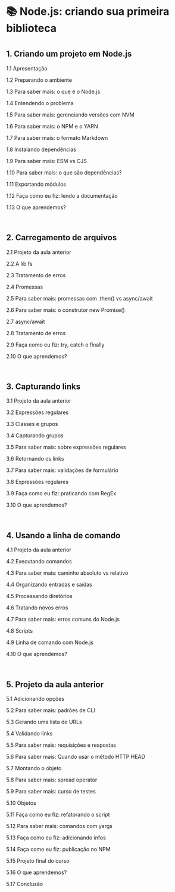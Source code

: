 <h1>📚 Node.js: criando sua primeira biblioteca<h1>

<h2>1. Criando um projeto em Node.js </h2>
<p>1.1 Apresentação</p>
<p>1.2 Preparando o ambiente</p>
<p>1.3 Para saber mais: o que é o Node.js</p>
<p>1.4 Entendendo o problema</p>
<p>1.5 Para saber mais: gerenciando versões com NVM</p>
<p>1.6 Para saber mais: o NPM e o YARN</p>
<p>1.7 Para saber mais: o formato Markdown</p>
<p>1.8 Instalando dependências</p>
<p>1.9 Para saber mais: ESM vs CJS</p>
<p>1.10 Para saber mais: o que são dependências?</p>
<p>1.11 Exportando módulos</p>
<p>1.12 Faça como eu fiz: lendo a documentação</p>
<p>1.13 O que aprendemos?</p><br>

<h2>2. Carregamento de arquivos</h2>
<p>2.1 Projeto da aula anterior</p>
<p>2.2 A lib fs</p>
<p>2.3 Tratamento de erros</p>
<p>2.4 Promessas</p>
<p>2.5 Para saber mais: promessas com .then() vs async/await</p>
<p>2.6 Para saber mais: o construtor new Promise()</p>
<p>2.7 async/await</p>
<p>2.8 Tratamento de erros</p>
<p>2.9 Faça como eu fiz: try, catch e finally</p>
<p>2.10 O que aprendemos?</p><br>

<h2>3. Capturando links</h2>
<p>3.1 Projeto da aula anterior</p>
<p>3.2 Expressões regulares</p>
<p>3.3 Classes e grupos</p>
<p>3.4 Capturando grupos</p>
<p>3.5 Para saber mais: sobre expressões regulares</p>
<p>3.6 Retornando os links</p>
<p>3.7 Para saber mais: validações de formulário</p>
<p>3.8 Expressões regulares</p>
<p>3.9 Faça como eu fiz: praticando com RegEx</p>
<p>3.10 O que aprendemos?</p><br>

<h2>4. Usando a linha de comando</h2>
<p>4.1 Projeto da aula anterior</p>
<p>4.2 Executando comandos</p>
<p>4.3 Para saber mais: caminho absoluto vs relativo</p>
<p>4.4 Organizando entradas e saídas</p>
<p>4.5 Processando diretórios</p>
<p>4.6 Tratando novos erros</p>
<p>4.7 Para saber mais: erros comuns do Node.js</p>
<p>4.8 Scripts</p>
<p>4.9 Linha de comando com Node.js</p>
<p>4.10 O que aprendemos?</p><br>

<h2>5. Projeto da aula anterior</h2>
<p>5.1 Adicionando opções</p>
<p>5.2 Para saber mais: padrões de CLI</p>
<p>5.3 Gerando uma lista de URLs</p>
<p>5.4 Validando links</p>
<p>5.5 Para saber mais: requisições e respostas</p>
<p>5.6 Para saber mais: Quando usar o método HTTP HEAD</p>
<p>5.7 Montando o objeto</p>
<p>5.8 Para saber mais: spread operator</p>
<p>5.9 Para saber mais: curso de testes</p>
<p>5.10 Objetos</p>
<p>5.11 Faça como eu fiz: refatorando o script</p>
<p>5.12 Para saber mais: comandos com yargs</p>
<p>5.13 Faça como eu fiz: adicionando infos</p>
<p>5.14 Faça como eu fiz: publicação no NPM</p>
<p>5.15 Projeto final do curso</p>
<p>5.16 O que aprendemos?</p>
<p>5.17 Conclusão</p>
